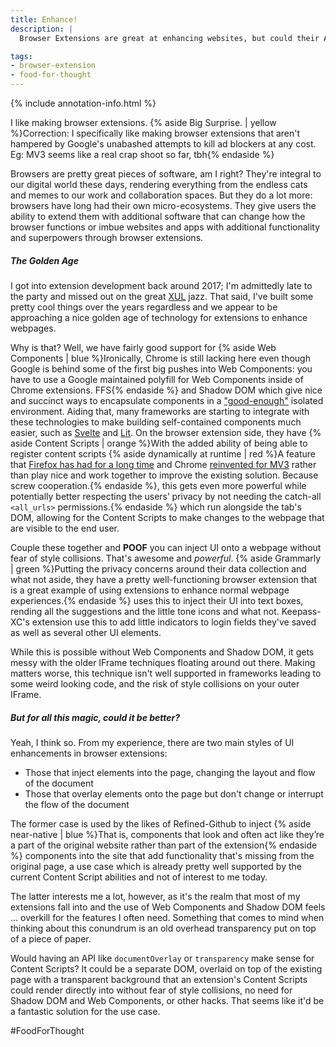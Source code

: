 ```yaml
---
title: Enhance!
description: |
  Browser Extensions are great at enhancing websites, but could their APIs be better?

tags:
- browser-extension
- food-for-thought
---
```


{% include annotation-info.html %}

I like making browser extensions. {% aside Big Surprise. | yellow %}Correction: I specifically like making browser extensions that aren't hampered by Google's unabashed attempts to kill ad blockers at any cost. Eg: MV3 seems like a real crap shoot so far, tbh{% endaside %}

Browsers are pretty great pieces of software, am I right? They're integral to our digital world these days, rendering everything from the endless cats and memes to our work and collaboration spaces. But they do a lot more: browsers have long had their own micro-ecosystems. They give users the ability to extend them with additional software that can change how the browser functions or imbue websites and apps with additional functionality and superpowers through browser extensions.

##### The Golden Age
I got into extension development back around 2017; I'm admittedly late to the party and missed out on the great <a href="https://en.wikipedia.org/wiki/XUL">XUL</a> jazz. That said, I've built some pretty cool things over the years regardless and we appear to be approaching a nice golden age of technology for extensions to enhance webpages.

Why is that? Well, we have fairly good support for {% aside Web Components | blue %}Ironically, Chrome is still lacking here even though Google is behind some of the first big pushes into Web Components: you have to use a Google maintained polyfill for Web Components inside of Chrome extensions. FFS{% endaside %} and Shadow DOM which give nice and succinct ways to encapsulate components in a ["good-enough"](https://blog.revillweb.com/open-vs-closed-shadow-dom-9f3d7427d1af) isolated environment. Aiding that, many frameworks are starting to integrate with these technologies to make building self-contained components much easier, such as [Svelte](svelte.dev/) and [Lit](lit.dev). On the browser extension side, they have {% aside Content Scripts | orange %}With the added ability of being able to register content scripts {% aside dynamically at runtime | red %}A feature that [Firefox has had for a long time](https://developer.mozilla.org/en-US/docs/Mozilla/Add-ons/WebExtensions/API/contentScripts) and Chrome [reinvented for MV3](https://developer.chrome.com/blog/crx-scripting-api/) rather than play nice and work together to improve the existing solution. Because screw cooperation.{% endaside %}, this gets even more powerful while potentially better respecting the users’ privacy by not needing the catch-all `<all_urls>` permissions.{% endaside %} which run alongside the tab's DOM, allowing for the Content Scripts to make changes to the webpage that are visible to the end user.

Couple these together and **POOF** you can inject UI onto a webpage without fear of style collisions. That's awesome and _powerful_. {% aside Grammarly | green %}Putting the privacy concerns around their data collection and what not aside, they have a pretty well-functioning browser extension that is a great example of using extensions to enhance normal webpage experiences.{% endaside %} uses this to inject their UI into text boxes, rending all the suggestions and the little tone icons and what not. Keepass-XC's extension use this to add little indicators to login fields they've saved as well as several other UI elements.

While this is possible without Web Components and Shadow DOM, it gets messy with the older IFrame techniques floating around out there. Making matters worse, this technique isn't well supported in frameworks leading to some weird looking code, and the risk of style collisions on your outer IFrame.

##### But for all this magic, could it be better?
Yeah, I think so. From my experience, there are two main styles of UI enhancements in browser extensions:

- Those that inject elements into the page, changing the layout and flow of the
  document
- Those that overlay elements onto the page but don't change or interrupt the
  flow of the document

The former case is used by the likes of Refined-Github to inject {% aside near-native | blue %}That is, components that look and often act like they’re a part of the original website rather than part of the extension{% endaside %} components into the site that add functionality that's missing from the original page, a use case which is already pretty well supported by the current Content Script abilities and not of interest to me today.

The latter interests me a lot, however, as it's the realm that most of my extensions fall into and the use of Web Components and Shadow DOM feels ... overkill for the features I often need. Something that comes to mind when thinking about this conundrum is an old overhead transparency put on top of a piece of paper.

Would having an API like `documentOverlay` or `transparency` make sense for Content Scripts? It could be a separate DOM, overlaid on top of the existing page with a transparent background that an extension's Content Scripts could render directly into without fear of style collisions, no need for Shadow DOM and Web Components, or other hacks. That seems like it'd be a fantastic solution for the use case.

#FoodForThought
